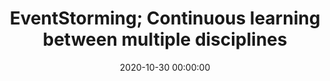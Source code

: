 ---
title: 'EventStorming; Continuous learning between multiple disciplines'
description: >
 The way agile software teams gain knowledge about what to build is either by the product owner or business analyst serving as a proxy to domain knowledge. Domain knowledge usually ends up as second-hand news in either functional design documents or as user stories in some scrum tools like Jira. Second-hand knowledge is a problem because ‘It is not the domain expert’s knowledge that goes into production; it is the developer’s assumption of that knowledge that goes into production’. Because by sharing knowledge by doing the ‘telephone game’, where each time knowledge is transferred, assumptions create lies within those requirements.
 
 Sharing knowledge is way more effective if we actively collaborate to gain new insights about the problem at hand. There are a lot of tools available to achieve it, but they have a steep learning curve, resulting in most disciplines having their own tool to model in. To solve it, we need visual collaborative modelling to learn between multiple disciplines. EventStorming is a technique that can facilitate visual collaborative modelling between the different disciplines. It is easily learned and empowers continuous knowledge sharing without the need to know a tool.
 
 In this session, you will experience how easy it is to learn EventStorming and at the same time gain a lot of new insights about a new domain. We will facilitate a Big Picture EventStorming session where we will create groups of 20-30+ people sharing knowledge at the same time about a domain. EventStorming gives you the power to create a shared mindset and merge on your models without needing tools. You will experience how EventStorming can reduce requirements engineering from days to hours, increasing feedback, and ending up delivering the expected features.
 
 Join us in this session where I will explain how visual collaborative modelling can help you write better software. Through proper preparation and facilitation, we can co-create solutions. Co-creating solutions by visual collaborative modelling make sure we have buy-in from the entire team. You will end up knowing how to start your visual collaborative modelling journey with tools like EventStorming and Example Mapping.
conference: 'Agile-Lean Ireland'
type: 'workshop'
location: 'Online'
website: 'https://sched.co/YePk'
slides: 'https://miro.com/app/board/o9J_khN_xlo=/'
videoVimeo: 'https://player.vimeo.com/video/474657611'
date: 2020-10-30 00:00:00
featured_image: '/images/speaking/2020-10-30-ali-online-eventstorming-continuous-learning-between-multiple-disciplines.webp'
---